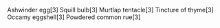 Ashwinder egg[3]
Squill bulb[3]
Murtlap tentacle[3]
Tincture of thyme[3]
Occamy eggshell[3]
Powdered common rue[3]